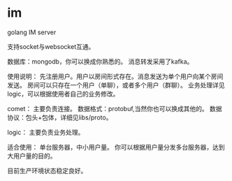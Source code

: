 # im
golang IM server

支持socket与websocket互通。

数据库：mongodb，你可以换成你熟悉的。
消息转发采用了kafka。

使用说明：
先注册用户。用户以房间形式存在。消息发送为单个用户向某个房间发送。
房间可以只存在一个用户（单聊），或者多个用户（群聊）。
业务处理详见logic，可以根据使用者自己的业务修改。

comet：
主要负责连接。
数据格式：protobuf,当然你也可以换成其他的。
数据协议：包头+包体，详细见libs/proto。

logic：
主要负责业务处理。

适合使用：
单台服务器，中小用户量。
你可以根据用户量分发多台服务器，达到大用户量的目的。

目前生产环境状态稳定良好。
